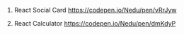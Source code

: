 1. React Social Card
https://codepen.io/Nedu/pen/vRrJyw

2. React Calculator
https://codepen.io/Nedu/pen/dmKdyP